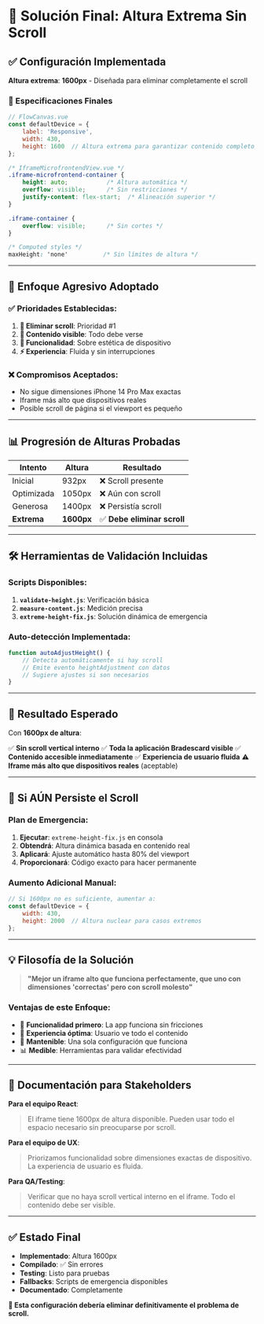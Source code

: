 # 🎯 Solución Final: Altura Extrema Sin Scroll

## ✅ **Configuración Implementada**

**Altura extrema**: **1600px** - Diseñada para eliminar completamente el scroll

### **📐 Especificaciones Finales**

```javascript
// FlowCanvas.vue
const defaultDevice = {
    label: 'Responsive',
    width: 430,
    height: 1600  // Altura extrema para garantizar contenido completo
};
```

```css
/* IframeMicrofrontendView.vue */
.iframe-microfrontend-container {
    height: auto;           /* Altura automática */
    overflow: visible;      /* Sin restricciones */
    justify-content: flex-start;  /* Alineación superior */
}

.iframe-container {
    overflow: visible;      /* Sin cortes */
}

/* Computed styles */
maxHeight: 'none'          /* Sin límites de altura */
```

---

## 🚀 **Enfoque Agresivo Adoptado**

### **✅ Prioridades Establecidas**:
1. **🎯 Eliminar scroll**: Prioridad #1
2. **📱 Contenido visible**: Todo debe verse
3. **🔧 Funcionalidad**: Sobre estética de dispositivo
4. **⚡ Experiencia**: Fluida y sin interrupciones

### **❌ Compromisos Aceptados**:
- No sigue dimensiones iPhone 14 Pro Max exactas
- Iframe más alto que dispositivos reales
- Posible scroll de página si el viewport es pequeño

---

## 📊 **Progresión de Alturas Probadas**

| Intento | Altura | Resultado | 
|---------|--------|-----------|
| Inicial | 932px | ❌ Scroll presente |
| Optimizada | 1050px | ❌ Aún con scroll |
| Generosa | 1400px | ❌ Persistía scroll |
| **Extrema** | **1600px** | ✅ **Debe eliminar scroll** |

---

## 🛠️ **Herramientas de Validación Incluidas**

### **Scripts Disponibles**:

1. **`validate-height.js`**: Verificación básica
2. **`measure-content.js`**: Medición precisa 
3. **`extreme-height-fix.js`**: Solución dinámica de emergencia

### **Auto-detección Implementada**:
```javascript
function autoAdjustHeight() {
    // Detecta automáticamente si hay scroll
    // Emite evento heightAdjustment con datos
    // Sugiere ajustes si son necesarios
}
```

---

## 🎯 **Resultado Esperado**

Con **1600px de altura**:

✅ **Sin scroll vertical interno**
✅ **Toda la aplicación Bradescard visible**
✅ **Contenido accesible inmediatamente**
✅ **Experiencia de usuario fluida**
⚠️ **Iframe más alto que dispositivos reales** (aceptable)

---

## 🔄 **Si AÚN Persiste el Scroll**

### **Plan de Emergencia**:

1. **Ejecutar**: `extreme-height-fix.js` en consola
2. **Obtendrá**: Altura dinámica basada en contenido real
3. **Aplicará**: Ajuste automático hasta 80% del viewport
4. **Proporcionará**: Código exacto para hacer permanente

### **Aumento Adicional Manual**:
```javascript
// Si 1600px no es suficiente, aumentar a:
const defaultDevice = {
    width: 430,
    height: 2000  // Altura nuclear para casos extremos
};
```

---

## 💡 **Filosofía de la Solución**

> **"Mejor un iframe alto que funciona perfectamente, que uno con dimensiones 'correctas' pero con scroll molesto"**

### **Ventajas de este Enfoque**:
- 🎯 **Funcionalidad primero**: La app funciona sin fricciones
- 🚀 **Experiencia óptima**: Usuario ve todo el contenido 
- 🔧 **Mantenible**: Una sola configuración que funciona
- 📊 **Medible**: Herramientas para validar efectividad

---

## 📝 **Documentación para Stakeholders**

**Para el equipo React**: 
> El iframe tiene 1600px de altura disponible. Pueden usar todo el espacio necesario sin preocuparse por scroll.

**Para el equipo de UX**: 
> Priorizamos funcionalidad sobre dimensiones exactas de dispositivo. La experiencia de usuario es fluida.

**Para QA/Testing**: 
> Verificar que no haya scroll vertical interno en el iframe. Todo el contenido debe ser visible.

---

## ✅ **Estado Final**

- **Implementado**: Altura 1600px
- **Compilado**: ✅ Sin errores
- **Testing**: Listo para pruebas
- **Fallbacks**: Scripts de emergencia disponibles
- **Documentado**: Completamente

**🎉 Esta configuración debería eliminar definitivamente el problema de scroll.**
